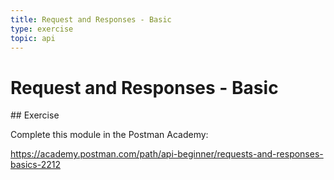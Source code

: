 ```yaml
---
title: Request and Responses - Basic
type: exercise
topic: api
---
```


# Request and Responses - Basic

## Exercise

Complete this module in the Postman Academy:

https://academy.postman.com/path/api-beginner/requests-and-responses-basics-2212
